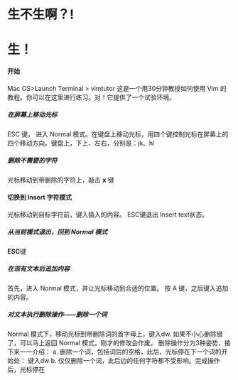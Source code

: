 # 生不生啊？!

# 生！

#### 开始
 Mac OS>Launch Terminal > vimtutor
这是一个用30分钟教授如何使用 Vim 的教程。你可以在这里进行练习。对！它提供了一个试验环境。

##### 在屏幕上移动光标

ESC 键， 进入 Normal 模式。在键盘上移动光标，用四个键控制光标在屏幕上的四个移动方向。键盘上，下上、左右，分别是：jk、hl 

##### 删除不需要的字符
光标移动到带删除的字符上，敲击 **x** 键

#### 切换到 Insert 字符模式
光标移动到目标字符前，键入插入的内容。
ESC键退出 Insert text状态。

##### 从当前模式退出，回到 Normal 模式
**ESC**键

##### 在现有文本后追加内容
首先，进入 Normal 模式，并让光标移动到合适的位置。
按 A 键，之后键入追加的内容。

##### 对文本执行删除操作——删除一个词

Normal 模式下，移动光标到带删除词的首字母上，键入dw.
如果不小心删除错了，可以马上返回 Normal 模式，刚才的修改会作废。
删除操作分为3种姿势，接下来一一介绍：
a. 删除一个词，包括词后的空格，此后，光标停在下一个词的开始处： 键入dw
b. 仅仅删除一个词，此后边的任何字符都不受影响。完成操作后，光标停在

##### 




<!--stackedit_data:
eyJoaXN0b3J5IjpbMjA4NzU2MjIxOCw2NjEwODU0NCw5MDAzND
A5OTAsLTE1NTM1MTIwNSwtMTMzMzM1OTAwNCwxNzY2MDQ4MjYw
LDc5Mjg1NTg3OSwxOTg1MzI5OTAyXX0=
-->